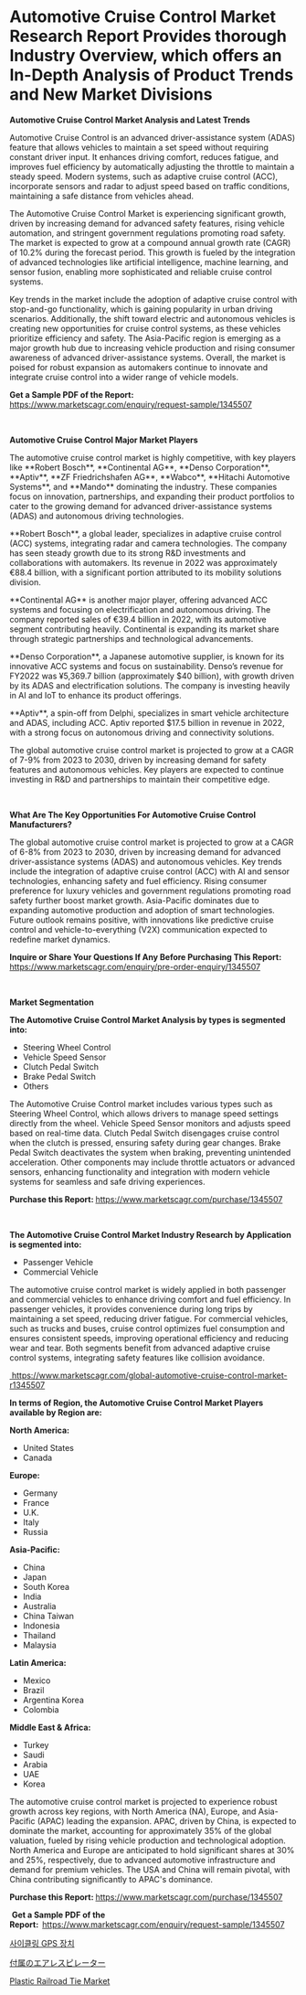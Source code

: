 <p><h1>Automotive Cruise Control Market Research Report Provides thorough Industry Overview, which offers an In-Depth Analysis of Product Trends and New Market Divisions</h1></p><p><strong>Automotive Cruise Control Market Analysis and Latest Trends</strong></p>
<p><p>Automotive Cruise Control is an advanced driver-assistance system (ADAS) feature that allows vehicles to maintain a set speed without requiring constant driver input. It enhances driving comfort, reduces fatigue, and improves fuel efficiency by automatically adjusting the throttle to maintain a steady speed. Modern systems, such as adaptive cruise control (ACC), incorporate sensors and radar to adjust speed based on traffic conditions, maintaining a safe distance from vehicles ahead.</p><p>The Automotive Cruise Control Market is experiencing significant growth, driven by increasing demand for advanced safety features, rising vehicle automation, and stringent government regulations promoting road safety. The market is expected to grow at a compound annual growth rate (CAGR) of 10.2% during the forecast period. This growth is fueled by the integration of advanced technologies like artificial intelligence, machine learning, and sensor fusion, enabling more sophisticated and reliable cruise control systems.</p><p>Key trends in the market include the adoption of adaptive cruise control with stop-and-go functionality, which is gaining popularity in urban driving scenarios. Additionally, the shift toward electric and autonomous vehicles is creating new opportunities for cruise control systems, as these vehicles prioritize efficiency and safety. The Asia-Pacific region is emerging as a major growth hub due to increasing vehicle production and rising consumer awareness of advanced driver-assistance systems. Overall, the market is poised for robust expansion as automakers continue to innovate and integrate cruise control into a wider range of vehicle models.</p></p>
<p><strong>Get a Sample PDF of the Report:&nbsp;</strong> <a href="https://www.marketscagr.com/enquiry/request-sample/1345507?utm_campaign=1909&utm_medium=2&utm_source=Github&utm_content=ia&utm_term=22012025&utm_id=automotive-cruise-control">https://www.marketscagr.com/enquiry/request-sample/1345507</a></p>
<p>&nbsp;</p>
<p><strong>Automotive Cruise Control Major Market Players</strong></p>
<p><p>The automotive cruise control market is highly competitive, with key players like **Robert Bosch**, **Continental AG**, **Denso Corporation**, **Aptiv**, **ZF Friedrichshafen AG**, **Wabco**, **Hitachi Automotive Systems**, and **Mando** dominating the industry. These companies focus on innovation, partnerships, and expanding their product portfolios to cater to the growing demand for advanced driver-assistance systems (ADAS) and autonomous driving technologies.</p><p>**Robert Bosch**, a global leader, specializes in adaptive cruise control (ACC) systems, integrating radar and camera technologies. The company has seen steady growth due to its strong R&D investments and collaborations with automakers. Its revenue in 2022 was approximately €88.4 billion, with a significant portion attributed to its mobility solutions division.</p><p>**Continental AG** is another major player, offering advanced ACC systems and focusing on electrification and autonomous driving. The company reported sales of €39.4 billion in 2022, with its automotive segment contributing heavily. Continental is expanding its market share through strategic partnerships and technological advancements.</p><p>**Denso Corporation**, a Japanese automotive supplier, is known for its innovative ACC systems and focus on sustainability. Denso’s revenue for FY2022 was ¥5,369.7 billion (approximately $40 billion), with growth driven by its ADAS and electrification solutions. The company is investing heavily in AI and IoT to enhance its product offerings.</p><p>**Aptiv**, a spin-off from Delphi, specializes in smart vehicle architecture and ADAS, including ACC. Aptiv reported $17.5 billion in revenue in 2022, with a strong focus on autonomous driving and connectivity solutions.</p><p>The global automotive cruise control market is projected to grow at a CAGR of 7-9% from 2023 to 2030, driven by increasing demand for safety features and autonomous vehicles. Key players are expected to continue investing in R&D and partnerships to maintain their competitive edge.</p></p>
<p>&nbsp;</p>
<p><strong>What Are The Key Opportunities For Automotive Cruise Control Manufacturers?</strong></p>
<p><p>The global automotive cruise control market is projected to grow at a CAGR of 6-8% from 2023 to 2030, driven by increasing demand for advanced driver-assistance systems (ADAS) and autonomous vehicles. Key trends include the integration of adaptive cruise control (ACC) with AI and sensor technologies, enhancing safety and fuel efficiency. Rising consumer preference for luxury vehicles and government regulations promoting road safety further boost market growth. Asia-Pacific dominates due to expanding automotive production and adoption of smart technologies. Future outlook remains positive, with innovations like predictive cruise control and vehicle-to-everything (V2X) communication expected to redefine market dynamics.</p></p>
<p><strong>Inquire or Share Your Questions If Any Before Purchasing This Report:</strong> <a href="https://www.marketscagr.com/enquiry/pre-order-enquiry/1345507?utm_campaign=1909&utm_medium=2&utm_source=Github&utm_content=ia&utm_term=22012025&utm_id=automotive-cruise-control">https://www.marketscagr.com/enquiry/pre-order-enquiry/1345507</a></p>
<p>&nbsp;</p>
<p><strong>Market Segmentation</strong></p>
<p><strong>The Automotive Cruise Control Market Analysis by types is segmented into:</strong></p>
<p><ul><li>Steering Wheel Control</li><li>Vehicle Speed Sensor</li><li>Clutch Pedal Switch</li><li>Brake Pedal Switch</li><li>Others</li></ul></p>
<p><p>The Automotive Cruise Control market includes various types such as Steering Wheel Control, which allows drivers to manage speed settings directly from the wheel. Vehicle Speed Sensor monitors and adjusts speed based on real-time data. Clutch Pedal Switch disengages cruise control when the clutch is pressed, ensuring safety during gear changes. Brake Pedal Switch deactivates the system when braking, preventing unintended acceleration. Other components may include throttle actuators or advanced sensors, enhancing functionality and integration with modern vehicle systems for seamless and safe driving experiences.</p></p>
<p><strong>Purchase this Report:&nbsp;</strong><a href="https://www.marketscagr.com/purchase/1345507?utm_campaign=1909&utm_medium=2&utm_source=Github&utm_content=ia&utm_term=22012025&utm_id=automotive-cruise-control">https://www.marketscagr.com/purchase/1345507</a></p>
<p>&nbsp;</p>
<p><strong>The Automotive Cruise Control Market Industry Research by Application is segmented into:</strong></p>
<p><ul><li>Passenger Vehicle</li><li>Commercial Vehicle</li></ul></p>
<p><p>The automotive cruise control market is widely applied in both passenger and commercial vehicles to enhance driving comfort and fuel efficiency. In passenger vehicles, it provides convenience during long trips by maintaining a set speed, reducing driver fatigue. For commercial vehicles, such as trucks and buses, cruise control optimizes fuel consumption and ensures consistent speeds, improving operational efficiency and reducing wear and tear. Both segments benefit from advanced adaptive cruise control systems, integrating safety features like collision avoidance.</p></p>
<p><a href="https://www.marketscagr.com/global-automotive-cruise-control-market-r1345507?utm_campaign=1909&utm_medium=2&utm_source=Github&utm_content=ia&utm_term=22012025&utm_id=automotive-cruise-control">&nbsp;https://www.marketscagr.com/global-automotive-cruise-control-market-r1345507</a></p>
<p><strong>In terms of Region, the Automotive Cruise Control Market Players available by Region are:</strong></p>
<p>
    <p> <strong> North America: </strong>
        <ul>
            <li>United States</li>
            <li>Canada</li>
        </ul>
        </p> 
    <p> <strong> Europe: </strong>
        <ul>
            <li>Germany</li>
            <li>France</li>
            <li>U.K.</li>
            <li>Italy</li>
            <li>Russia</li>
        </ul>
        </p> 
    <p> <strong> Asia-Pacific: </strong>
        <ul>
            <li>China</li>
            <li>Japan</li>
            <li>South Korea</li>
            <li>India</li>
            <li>Australia</li>
            <li>China Taiwan</li>
            <li>Indonesia</li>
            <li>Thailand</li>
            <li>Malaysia</li>
        </ul>
        </p> 
    <p> <strong> Latin America: </strong>
        <ul>
            <li>Mexico</li>
            <li>Brazil</li>
            <li>Argentina Korea</li>
            <li>Colombia</li>
        </ul>
        </p> 
    <p> <strong> Middle East & Africa: </strong>
        <ul>
            <li>Turkey</li>
            <li>Saudi</li>
            <li>Arabia</li>
            <li>UAE</li>
            <li>Korea</li>
        </ul>
    </p>
    </p>
<p><p>The automotive cruise control market is projected to experience robust growth across key regions, with North America (NA), Europe, and Asia-Pacific (APAC) leading the expansion. APAC, driven by China, is expected to dominate the market, accounting for approximately 35% of the global valuation, fueled by rising vehicle production and technological adoption. North America and Europe are anticipated to hold significant shares at 30% and 25%, respectively, due to advanced automotive infrastructure and demand for premium vehicles. The USA and China will remain pivotal, with China contributing significantly to APAC's dominance.</p></p>
<p><strong>Purchase this Report: </strong><a href="https://www.marketscagr.com/purchase/1345507?utm_campaign=1909&utm_medium=2&utm_source=Github&utm_content=ia&utm_term=22012025&utm_id=automotive-cruise-control">https://www.marketscagr.com/purchase/1345507</a></p>
<p>&nbsp;<strong>Get a Sample PDF of the Report:&nbsp;&nbsp;</strong><a href="https://www.marketscagr.com/enquiry/request-sample/1345507?utm_campaign=1909&utm_medium=2&utm_source=Github&utm_content=ia&utm_term=22012025&utm_id=automotive-cruise-control">https://www.marketscagr.com/enquiry/request-sample/1345507</a></p>
<p><strong></strong></p>
<p><p><a href="https://github.com/laholand/Market-Research-Report-List-6/blob/main/920485832934.md?utm_campaign=1909&utm_medium=2&utm_source=Github&utm_content=ia&utm_term=22012025&utm_id=automotive-cruise-control">사이클링 GPS 장치</a></p><p><a href="https://github.com/mohamedbakry57/Market-Research-Report-List-6/blob/main/493805832050.md?utm_campaign=1909&utm_medium=2&utm_source=Github&utm_content=ia&utm_term=22012025&utm_id=automotive-cruise-control">付属のエアレスピレーター</a></p><p><a href="https://github.com/vimar16th/Market-Research-Report-List-7/blob/main/plastic-railroad-tie-market.md?utm_campaign=1909&utm_medium=2&utm_source=Github&utm_content=ia&utm_term=22012025&utm_id=automotive-cruise-control">Plastic Railroad Tie Market</a></p></p>